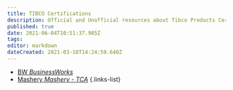 ```yaml
---
title: TIBCO Certifications
description: Official and Unofficial resources about Tibco Products Certifications
published: true
date: 2021-06-04T10:51:37.985Z
tags: 
editor: markdown
dateCreated: 2021-03-18T14:24:59.640Z
---
```


- [BW *BusinessWorks*](/certification/tibco/bw)
- [Mashery *Mashery - TCA*](/certification/tibco/mashery/tca)
{.links-list}